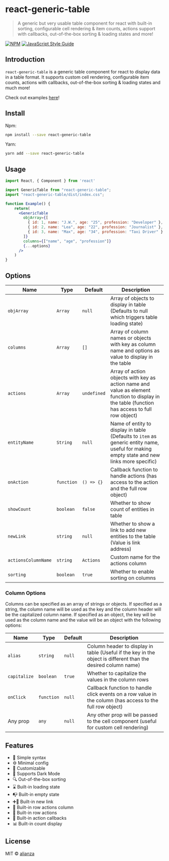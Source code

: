 # react-generic-table

> A generic but very usable table component for react with built-in sorting, 
> configurable cell rendering & item counts, actions support with callbacks, out-of-the-box sorting & loading states and more!

[![NPM](https://img.shields.io/npm/v/react-generic-table.svg)](https://www.npmjs.com/package/react-generic-table) [![JavaScript Style Guide](https://img.shields.io/badge/code_style-standard-brightgreen.svg)](https://standardjs.com)

## Introduction

`react-generic-table` is a generic table component for react to display data in a table format. It supports
custom cell rendering, configurable item counts, actions with callbacks, out-of-the-box sorting & loading states and much more!

Check out examples [here](https://alianza.github.io/react-generic-table/)!

## Install
Npm:
```bash
npm install --save react-generic-table
```
Yarn:
```bash
yarn add --save react-generic-table
```

## Usage

```jsx
import React, { Component } from 'react'

import GenericTable from "react-generic-table";
import "react-generic-table/dist/index.css";

function Example() {
    return(
      <GenericTable
        objArray={[
          { id: 1, name: "J.W.", age: "25", profession: "Developer" },
          { id: 2, name: "Lea", age: "22", profession: "Journalist" },
          { id: 3, name: "Max", age: "34", profession: "Taxi Driver" }
        ]}
        columns={["name", "age", "profession"]}
        {...options}
      />
    )
}
```

## Options

| Name                | Type       | Default     | Description                                                                                                                                    |
|---------------------|------------|-------------|------------------------------------------------------------------------------------------------------------------------------------------------|
| `objArray`          | `Array`    | `null`      | Array of objects to display in table (Defaults to null which triggers table loading state)                                                     |
| `columns`           | `Array`    | `[]`        | Array of column names or objects with key as column name and options as value to display in the table                                          |
| `actions`           | `Array`    | `undefined` | Array of action objects with key as action name and value as element function to display in the table (function has access to full row object) |
| `entityName`        | `String`   | `null`      | Name of entity to display in table (Defaults to `item` as generic entity name, useful for making empty state and new links more specific)      |
| `onAction`          | `function` | `() => {}`  | Callback function to handle actions (has access to the action and the full row object)                                                         |
| `showCount`         | `boolean`  | `false`     | Whether to show count of entities in table                                                                                                     |
| `newLink`           | `string`   | `null`      | Whether to show a link to add new entities to the table (Value is link address)                                                                |
| `actionsColumnName` | `string`   | `Actions`   | Custom name for the actions column                                                                                                             |
| `sorting`           | `boolean`  | `true`      | Whether to enable sorting on columns                                                                                                           |

### Column Options

Columns can be specified as an array of strings or objects. If specified as a string, the column name will be used as the key and the column header will be the capitalized column name. If specified as an object, the key will be used as the column name and the value will be an object with the following options:

| Name         | Type       | Default | Description                                                                                                   |
|--------------|------------|---------|---------------------------------------------------------------------------------------------------------------|
| `alias`      | `string`   | `null`  | Column header to display in table (Useful if the key in the object is different than the desired column name) |
| `capitalize` | `boolean`  | `true`  | Whether to capitalize the values in the column rows                                                           |
| `onClick`    | `function` | `null`  | Callback function to handle click events on a row value in the column (has access to the full row object)     |
| Any prop     | `any`      | `null`  | Any other prop will be passed to the cell component (useful for custom cell rendering)                        |

## Features

* 🚀 Simple syntax  
* ⚙️ Minimal config  
* 🎨 Customizable  
* 🌙 Supports Dark Mode
* 🔍 Out-of-the-box sorting  
* ⌛ Built-in loading state  
* 📭 Built-in empty state  
* ➕🔗 Built-in new link  
* 🔧 Built-in row actions column  
* 🔨 Built-in row actions  
* 🔄 Built-in action callbacks  
* 📊 Built-in count display  

## License

MIT © [alianza](https://github.com/alianza)
